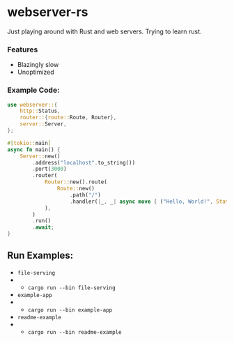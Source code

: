 # webserver-rs

Just playing around with Rust and web servers. Trying to learn rust.

### Features

- Blazingly slow
- Unoptimized

### Example Code:

```rs
use webserver::{
    http::Status,
    router::{route::Route, Router},
    server::Server,
};

#[tokio::main]
async fn main() {
    Server::new()
        .address("localhost".to_string())
        .port(3000)
        .router(
            Router::new().route(
                Route::new()
                    .path("/")
                    .handler(|_, _| async move { ("Hello, World!", Status::ImATeapot) }),
            ),
        )
        .run()
        .await;
}
```

## Run Examples:

- `file-serving`
- - `cargo run --bin file-serving`
- `example-app`
- - `cargo run --bin example-app`
- `readme-example`
- - `cargo run --bin readme-example`
